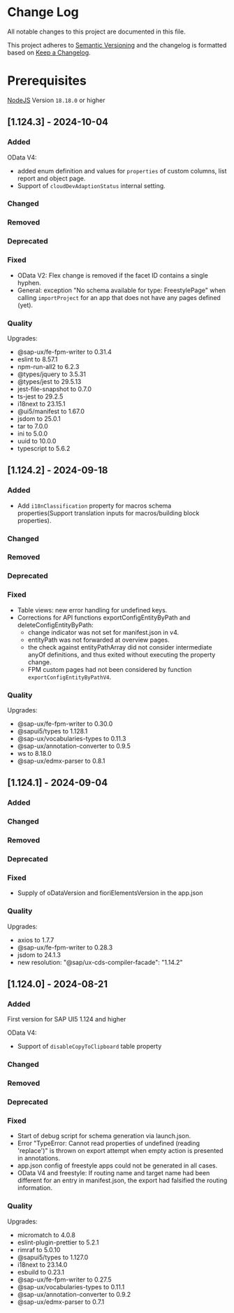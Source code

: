 # Change Log

All notable changes to this project are documented in this file.

This project adheres to [Semantic Versioning](http://semver.org/) and the changelog is formatted based on [Keep a Changelog](http://keepachangelog.com/).

# Prerequisites

[NodeJS](https://nodejs.org/en/download/) Version `18.18.0` or higher

## [1.124.3] - 2024-10-04

### Added

OData V4:

- added enum definition and values for `properties` of custom columns, list report and object page.
- Support of `cloudDevAdaptionStatus` internal setting.

### Changed

### Removed

### Deprecated

### Fixed

- OData V2: Flex change is removed if the facet ID contains a single hyphen.
- General: exception "No schema available for type: FreestylePage" when calling `importProject` for an app that does not have any pages defined (yet).

### Quality

Upgrades:

- @sap-ux/fe-fpm-writer to 0.31.4
- eslint to 8.57.1
- npm-run-all2 to 6.2.3
- @types/jquery to 3.5.31
- @types/jest to 29.5.13
- jest-file-snapshot to 0.7.0
- ts-jest to 29.2.5
- i18next to 23.15.1
- @ui5/manifest to 1.67.0
- jsdom to 25.0.1
- tar to 7.0.0
- ini to 5.0.0
- uuid to 10.0.0
- typescript to 5.6.2

## [1.124.2] - 2024-09-18

### Added

- Add `i18nClassification` property for macros schema properties(Support translation inputs for macros/building block properties).

### Changed

### Removed

### Deprecated

### Fixed

- Table views: new error handling for undefined keys.
- Corrections for API functions exportConfigEntityByPath and deleteConfigEntityByPath:
  - change indicator was not set for manifest.json in v4.
  - entityPath was not forwarded at overview pages.
  - the check against entityPathArray did not consider intermediate anyOf definitions, and thus exited without executing the property change.
  - FPM custom pages had not been considered by function `exportConfigEntityByPathV4`.

### Quality

Upgrades:

- @sap-ux/fe-fpm-writer to 0.30.0
- @sapui5/types to 1.128.1
- @sap-ux/vocabularies-types to 0.11.3
- @sap-ux/annotation-converter to 0.9.5
- ws to 8.18.0
- @sap-ux/edmx-parser to 0.8.1

## [1.124.1] - 2024-09-04

### Added

### Changed

### Removed

### Deprecated

### Fixed

- Supply of oDataVersion and fioriElementsVersion in the app.json

### Quality

Upgrades:

- axios to 1.7.7
- @sap-ux/fe-fpm-writer to 0.28.3
- jsdom to 24.1.3
- new resolution: "@sap/ux-cds-compiler-facade": "1.14.2"

## [1.124.0] - 2024-08-21

### Added

First version for SAP UI5 1.124 and higher

OData V4:

- Support of `disableCopyToClipboard` table property

### Changed

### Removed

### Deprecated

### Fixed

- Start of debug script for schema generation via launch.json.
- Error "TypeError: Cannot read properties of undefined (reading 'replace')" is thrown on export attempt when empty action is presented in annotations.
- app.json config of freestyle apps could not be generated in all cases.
- OData V4 and freestyle: If routing name and target name had been different for an entry in manifest.json, the export had falsified the routing information.

### Quality

Upgrades:

- micromatch to 4.0.8
- eslint-plugin-prettier to 5.2.1
- rimraf to 5.0.10
- @sapui5/types to 1.127.0
- i18next to 23.14.0
- esbuild to 0.23.1
- @sap-ux/fe-fpm-writer to 0.27.5
- @sap-ux/vocabularies-types to 0.11.1
- @sap-ux/annotation-converter to 0.9.2
- @sap-ux/edmx-parser to 0.7.1
